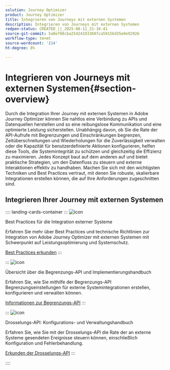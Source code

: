 ```yaml
---
solution: Journey Optimizer
product: Journey Optimizer
title: Integrieren von Journeys mit externen Systemen
description: Integrieren von Journeys mit externen Systemen
redpen-status: CREATED_||_2025-08-11_21-16-41
source-git-commit: 5a8ef88cba254241933607ca59156d35e0e92926
workflow-type: tm+mt
source-wordcount: '214'
ht-degree: 8%

---
```



# Integrieren von Journeys mit externen Systemen{#section-overview}

Durch die Integration Ihrer Journey mit externen Systemen in Adobe Journey Optimizer können Sie nahtlos eine Verbindung zu APIs und Datenquellen herstellen und so eine reibungslose Kommunikation und eine optimierte Leistung sicherstellen. Unabhängig davon, ob Sie die Rate der API-Aufrufe mit Begrenzungen und Einschränkungen begrenzen, Zeitüberschreitungen und Wiederholungen für die Zuverlässigkeit verwalten oder die Kapazität für benutzerdefinierte Aktionen konfigurieren, helfen diese Tools, die Systemintegrität zu schützen und gleichzeitig die Effizienz zu maximieren. Jedes Konzept baut auf dem anderen auf und bietet praktische Strategien, um den Datenfluss zu steuern und externe Interaktionen effektiv zu handhaben. Machen Sie sich mit den wichtigsten Techniken und Best Practices vertraut, mit denen Sie robuste, skalierbare Integrationen erstellen können, die auf Ihre Anforderungen zugeschnitten sind.

## Integrieren Ihrer Journey mit externen Systemen

:::: landing-cards-container
:::
![icon](https://cdn.experienceleague.adobe.com/icons/gear.svg)

Best Practices für die Integration externer Systeme

Erfahren Sie mehr über Best Practices und technische Richtlinien zur Integration von Adobe Journey Optimizer mit externen Systemen mit Schwerpunkt auf Leistungsoptimierung und Systemschutz.

[Best Practices erkunden](../using/configuration/external-systems.md)
:::

:::
![icon](https://cdn.experienceleague.adobe.com/icons/code-branch.svg)

Übersicht über die Begrenzungs-API und Implementierungshandbuch

Erfahren Sie, wie Sie mithilfe der Begrenzungs-API Begrenzungseinstellungen für externe Systemintegrationen erstellen, konfigurieren und verwalten können.

[Informationen zur Begrenzungs-API](../using/configuration/capping.md)
:::

:::
![icon](https://cdn.experienceleague.adobe.com/icons/code-branch.svg)

Drosselungs-API: Konfigurations- und Verwaltungshandbuch

Erfahren Sie, wie Sie mit der Drosselungs-API die Rate der an externe Systeme gesendeten Ereignisse steuern können, einschließlich Konfiguration und Fehlerbehandlung.

[Erkunden der Drosselungs-API](../using/configuration/throttling.md)
:::

::::
